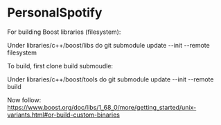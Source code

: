 # PersonalSpotify

For building Boost libraries (filesystem):

Under libraries/c++/boost/libs do git submodule update --init --remote filesystem

To build, first clone build submoudle:

Under libraries/c++/boost/tools do git submodule update --init --remote build

Now follow: https://www.boost.org/doc/libs/1_68_0/more/getting_started/unix-variants.html#or-build-custom-binaries
